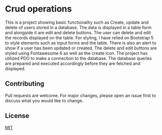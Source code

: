 # Crud operations

This is a project showing basic functionality such as Create, update and delete of users stored in a database. The data is displayed in a table form and alongside it are edit and delete buttons. The user can delete and edit the records displayed on the table.
For styling, I have relied on Bootstrap 5 to style elements such as input forms and the table. There is also an alert to show if a user has been updated or created.
The delete and edit buttons are styled using Fontawesome 6 as well as the create icon. The project has utilized PDO to make a connection to the database. The database queries are prepared and executed accordingly before they are fetched and displayed. 


## Contributing

Pull requests are welcome. For major changes, please open an issue first
to discuss what you would like to change.


## License

[MIT](https://choosealicense.com/licenses/mit/)
